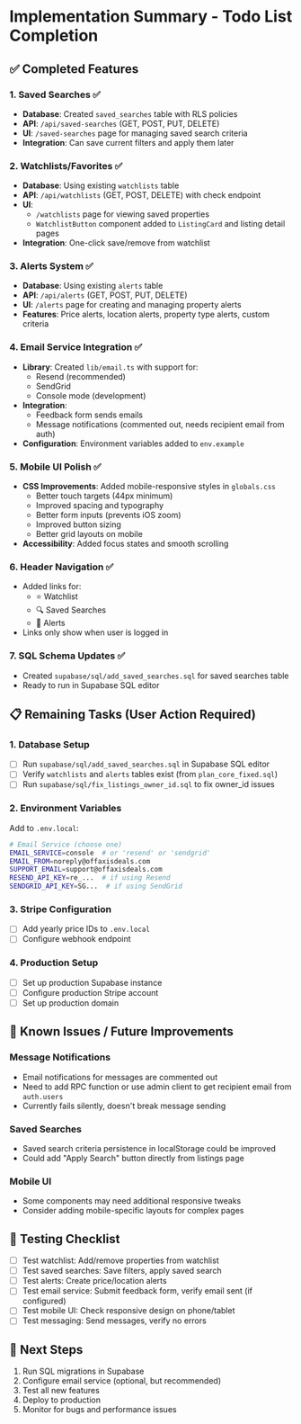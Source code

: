 # Implementation Summary - Todo List Completion

## ✅ Completed Features

### 1. **Saved Searches** ✅
- **Database**: Created `saved_searches` table with RLS policies
- **API**: `/api/saved-searches` (GET, POST, PUT, DELETE)
- **UI**: `/saved-searches` page for managing saved search criteria
- **Integration**: Can save current filters and apply them later

### 2. **Watchlists/Favorites** ✅
- **Database**: Using existing `watchlists` table
- **API**: `/api/watchlists` (GET, POST, DELETE) with check endpoint
- **UI**: 
  - `/watchlists` page for viewing saved properties
  - `WatchlistButton` component added to `ListingCard` and listing detail pages
- **Integration**: One-click save/remove from watchlist

### 3. **Alerts System** ✅
- **Database**: Using existing `alerts` table
- **API**: `/api/alerts` (GET, POST, PUT, DELETE)
- **UI**: `/alerts` page for creating and managing property alerts
- **Features**: Price alerts, location alerts, property type alerts, custom criteria

### 4. **Email Service Integration** ✅
- **Library**: Created `lib/email.ts` with support for:
  - Resend (recommended)
  - SendGrid
  - Console mode (development)
- **Integration**: 
  - Feedback form sends emails
  - Message notifications (commented out, needs recipient email from auth)
- **Configuration**: Environment variables added to `env.example`

### 5. **Mobile UI Polish** ✅
- **CSS Improvements**: Added mobile-responsive styles in `globals.css`
  - Better touch targets (44px minimum)
  - Improved spacing and typography
  - Better form inputs (prevents iOS zoom)
  - Improved button sizing
  - Better grid layouts on mobile
- **Accessibility**: Added focus states and smooth scrolling

### 6. **Header Navigation** ✅
- Added links for:
  - ⭐ Watchlist
  - 🔍 Saved Searches  
  - 🔔 Alerts
- Links only show when user is logged in

### 7. **SQL Schema Updates** ✅
- Created `supabase/sql/add_saved_searches.sql` for saved searches table
- Ready to run in Supabase SQL editor

## 📋 Remaining Tasks (User Action Required)

### 1. **Database Setup**
- [ ] Run `supabase/sql/add_saved_searches.sql` in Supabase SQL editor
- [ ] Verify `watchlists` and `alerts` tables exist (from `plan_core_fixed.sql`)
- [ ] Run `supabase/sql/fix_listings_owner_id.sql` to fix owner_id issues

### 2. **Environment Variables**
Add to `.env.local`:
```bash
# Email Service (choose one)
EMAIL_SERVICE=console  # or 'resend' or 'sendgrid'
EMAIL_FROM=noreply@offaxisdeals.com
SUPPORT_EMAIL=support@offaxisdeals.com
RESEND_API_KEY=re_...  # if using Resend
SENDGRID_API_KEY=SG...  # if using SendGrid
```

### 3. **Stripe Configuration**
- [ ] Add yearly price IDs to `.env.local`
- [ ] Configure webhook endpoint

### 4. **Production Setup**
- [ ] Set up production Supabase instance
- [ ] Configure production Stripe account
- [ ] Set up production domain

## 🐛 Known Issues / Future Improvements

### Message Notifications
- Email notifications for messages are commented out
- Need to add RPC function or use admin client to get recipient email from `auth.users`
- Currently fails silently, doesn't break message sending

### Saved Searches
- Saved search criteria persistence in localStorage could be improved
- Could add "Apply Search" button directly from listings page

### Mobile UI
- Some components may need additional responsive tweaks
- Consider adding mobile-specific layouts for complex pages

## 📝 Testing Checklist

- [ ] Test watchlist: Add/remove properties from watchlist
- [ ] Test saved searches: Save filters, apply saved search
- [ ] Test alerts: Create price/location alerts
- [ ] Test email service: Submit feedback form, verify email sent (if configured)
- [ ] Test mobile UI: Check responsive design on phone/tablet
- [ ] Test messaging: Send messages, verify no errors

## 🚀 Next Steps

1. Run SQL migrations in Supabase
2. Configure email service (optional, but recommended)
3. Test all new features
4. Deploy to production
5. Monitor for bugs and performance issues

